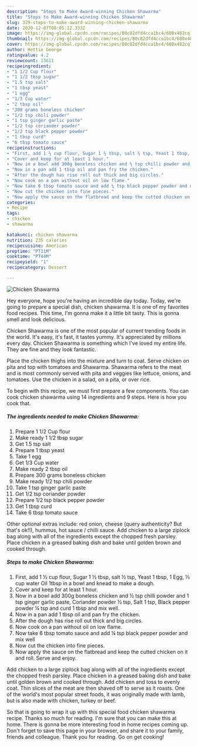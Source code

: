 ```yaml
---
description: "Steps to Make Award-winning Chicken Shawarma"
title: "Steps to Make Award-winning Chicken Shawarma"
slug: 329-steps-to-make-award-winning-chicken-shawarma
date: 2020-12-07T00:05:12.333Z
image: https://img-global.cpcdn.com/recipes/80c82dfd4cca1bc4/680x482cq70/chicken-shawarma-recipe-main-photo.jpg
thumbnail: https://img-global.cpcdn.com/recipes/80c82dfd4cca1bc4/680x482cq70/chicken-shawarma-recipe-main-photo.jpg
cover: https://img-global.cpcdn.com/recipes/80c82dfd4cca1bc4/680x482cq70/chicken-shawarma-recipe-main-photo.jpg
author: Hettie George
ratingvalue: 4.2
reviewcount: 13611
recipeingredient:
- "1 1/2 Cup flour"
- "1 1/2 tbsp sugar"
- "1.5 tsp salt"
- "1 tbsp yeast"
- "1 egg"
- "1/3 Cup water"
- "2 tbsp oil"
- "300 grams boneless chicken"
- "1/2 tsp chili powder"
- "1 tsp ginger garlic paste"
- "1/2 tsp coriander powder"
- "1/2 tsp black pepper powder"
- "1 tbsp curd"
- "6 tbsp tomato sauce"
recipeinstructions:
- "First, add 1 ½ cup flour, Sugar 1 ½ tbsp, salt ½ tsp, Yeast 1 tbsp, 1 Egg, ⅓ cup water Oil 1tbsp in a bowl and knead to make a dough."
- "Cover and keep for at least 1 hour."
- "Now in a bowl add 300g boneless chicken and ½ tsp chilli powder and 1 tsp ginger garlic paste, Coriander powder ½ tsp, Salt 1 tsp, Black pepper powder ¼ tsp and curd 1 tbsp and mix well."
- "Now in a pan add 1 tbsp oil and pan fry the chicken."
- "After the dough has rise roll out thick and big circles."
- "Now cook on a pan without oil on low flame."
- "Now take 6 tbsp tomato sauce and add ¼ tsp black pepper powder and mix well"
- "Now cut the chicken into fine pieces."
- "Now apply the sauce on the flatbread and keep the cutted chicken on it and roll. Serve and enjoy."
categories:
- Recipe
tags:
- chicken
- shawarma

katakunci: chicken shawarma 
nutrition: 235 calories
recipecuisine: American
preptime: "PT11M"
cooktime: "PT44M"
recipeyield: "1"
recipecategory: Dessert

---
```



![Chicken Shawarma](https://img-global.cpcdn.com/recipes/80c82dfd4cca1bc4/680x482cq70/chicken-shawarma-recipe-main-photo.jpg)

Hey everyone, hope you're having an incredible day today. Today, we're going to prepare a special dish, chicken shawarma. It is one of my favorites food recipes. This time, I'm gonna make it a little bit tasty. This is gonna smell and look delicious.

Chicken Shawarma is one of the most popular of current trending foods in the world. It's easy, it's fast, it tastes yummy. It's appreciated by millions every day. Chicken Shawarma is something which I've loved my entire life. They are fine and they look fantastic.

Place the chicken thighs into the mixture and turn to coat. Serve chicken on pita and top with tomatoes and Shawarma. Shawarma refers to the meat and is most commonly served with pita and veggies like lettuce, onions, and tomatoes. Use the chicken in a salad, on a pita, or over rice.


To begin with this recipe, we must first prepare a few components. You can cook chicken shawarma using 14 ingredients and 9 steps. Here is how you cook that.

<!--inarticleads1-->

##### The ingredients needed to make Chicken Shawarma:

1. Prepare 1 1/2 Cup flour
1. Make ready 1 1/2 tbsp sugar
1. Get 1.5 tsp salt
1. Prepare 1 tbsp yeast
1. Take 1 egg
1. Get 1/3 Cup water
1. Make ready 2 tbsp oil
1. Prepare 300 grams boneless chicken
1. Make ready 1/2 tsp chili powder
1. Take 1 tsp ginger garlic paste
1. Get 1/2 tsp coriander powder
1. Prepare 1/2 tsp black pepper powder
1. Get 1 tbsp curd
1. Take 6 tbsp tomato sauce


Other optional extras include: red onion, cheese (query authenticity? But that&#39;s ok!!), hummus, hot sauce / chilli sauce. Add chicken to a large ziplock bag along with all of the ingredients except the chopped fresh parsley. Place chicken in a greased baking dish and bake until golden brown and cooked through. 

<!--inarticleads2-->

##### Steps to make Chicken Shawarma:

1. First, add 1 ½ cup flour, Sugar 1 ½ tbsp, salt ½ tsp, Yeast 1 tbsp, 1 Egg, ⅓ cup water Oil 1tbsp in a bowl and knead to make a dough.
1. Cover and keep for at least 1 hour.
1. Now in a bowl add 300g boneless chicken and ½ tsp chilli powder and 1 tsp ginger garlic paste, Coriander powder ½ tsp, Salt 1 tsp, Black pepper powder ¼ tsp and curd 1 tbsp and mix well.
1. Now in a pan add 1 tbsp oil and pan fry the chicken.
1. After the dough has rise roll out thick and big circles.
1. Now cook on a pan without oil on low flame.
1. Now take 6 tbsp tomato sauce and add ¼ tsp black pepper powder and mix well
1. Now cut the chicken into fine pieces.
1. Now apply the sauce on the flatbread and keep the cutted chicken on it and roll. Serve and enjoy.


Add chicken to a large ziplock bag along with all of the ingredients except the chopped fresh parsley. Place chicken in a greased baking dish and bake until golden brown and cooked through. Add chicken and toss to evenly coat. Thin slices of the meat are then shaved off to serve as it roasts. One of the world&#39;s most popular street foods, it was originally made with lamb, but is also made with chicken, turkey or beef. 

So that is going to wrap it up with this special food chicken shawarma recipe. Thanks so much for reading. I'm sure that you can make this at home. There is gonna be more interesting food in home recipes coming up. Don't forget to save this page in your browser, and share it to your family, friends and colleague. Thank you for reading. Go on get cooking!

